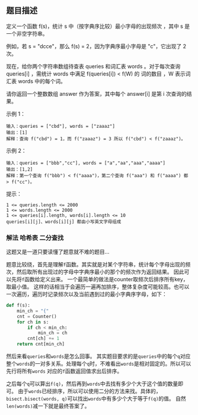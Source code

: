 ## 题目描述
定义一个函数 f(s)，统计 s  中（按字典序比较）最小字母的出现频次 ，其中 s 是一个非空字符串。

例如，若 s = "dcce"，那么 f(s) = 2，因为字典序最小字母是 "c"，它出现了 2 次。

现在，给你两个字符串数组待查表 queries 和词汇表 words 。对于每次查询 queries[i] ，需统计 words 中满足 f(queries[i]) < f(W) 的 词的数目 ，W 表示词汇表 words 中的每个词。

请你返回一个整数数组 answer 作为答案，其中每个 answer[i] 是第 i 次查询的结果。

示例 1：
```
输入：queries = ["cbd"], words = ["zaaaz"]
输出：[1]
解释：查询 f("cbd") = 1，而 f("zaaaz") = 3 所以 f("cbd") < f("zaaaz")。
```
示例 2：
```
输入：queries = ["bbb","cc"], words = ["a","aa","aaa","aaaa"]
输出：[1,2]
解释：第一个查询 f("bbb") < f("aaaa")，第二个查询 f("aaa") 和 f("aaaa") 都 > f("cc")。
```

提示：
```
1 <= queries.length <= 2000
1 <= words.length <= 2000
1 <= queries[i].length, words[i].length <= 10
queries[i][j]、words[i][j] 都由小写英文字母组成
```

### 解法 哈希表 二分查找
这题又是一道只要读懂了题意就不难的题目…

题意比较绕，首先是理解`f`函数。其实就是对某个字符串，统计每个字母出现的频次，然后取所有出现过的字母中字典序最小的那个的频次作为返回结果。
因此可以先将`f`函数给定义出来。
一个最简单的做法是counter取频次后排序所有key，取最小值。
这样的话相当于会遍历一遍再加排序，整体复杂度可能较高。也可以一次遍历，遍历时记录频次以及当前遇到过的最小字典序字母，如下：
```python
def f(s):
    min_ch = "{"
    cnt = Counter()
    for ch in s:
        if ch < min_ch:
            min_ch = ch
        cnt[ch] += 1
    return cnt[min_ch]
```

然后来看`queries`和`words`是怎么回事。
其实题目要求的是`queries`中的每个`q`对应整个`words`的一对多关系。处理每个`q`时，不难看出`words`是相对固定的。所以可以先行将所有`words`
对应的`f`函数返回值求出后排序。

之后每个`q`可以算出`f(q)`，然后再到`words`中去找有多少个大于这个值的数量即可。
由于`words`已经排序，所以可以使用二分的方法来找。具体的，`bisect.bisect(words, q)`可以找出`words`中有多少个大于等于`f(q)`的值。
自然`len(words)`减一下就是最终答案了。